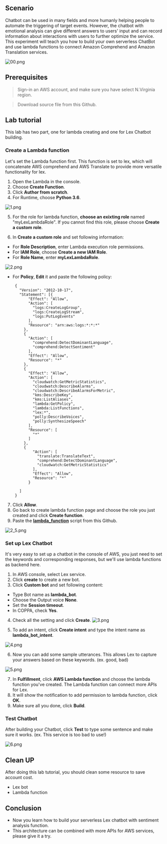 
## Scenario

Chatbot can be used in many fields and more humanly helping people to automate the triggering of target events. However, the chatbot with emotional analysis can give different answers to users' input and can record information about interactions with users to further optimize the service.
This experiment will teach you how to build your own serverless ChatBot and use lambda functions to connect Amazon Comprehend and Amazon Translation services. 

![00.png](/img/00.png)

## Prerequisites
> Sign-in an AWS account, and make sure you have select N.Virginia region.

> Download source file from this Github.

## Lab tutorial
This lab has two part, one for lambda creating and one for Lex Chatbot building.

### Create a Lambda function
Let's set the Lambda function first. This function is set to lex, which will concatenate AWS comprehend and AWS Translate to provide more versatile functionality for lex.

1.  Open the Lambda in the console.
2.  Choose **Create Function**.
3.  Click **Author from scratch**.
4.  For Runtime, choose **Python 3.6**.

![1.png](/img/1.png)


5.  For the role for lambda function, **choose an exixting role** named "myLexLambdaRole". 
If you cannot find this role, please choose **Create a custom role**.

6. In **Create a custom role** and set following information:
*  For **Role Description**, enter Lambda execution role permissions.
*  For **IAM Role**, choose **Create a new IAM Role**.
*  For **Role Name**, enter **myLexLambdaRole**.

![2.png](/img/2.png)

*  For **Policy**, **Edit** it and paste the following policy:

        {
          "Version": "2012-10-17",
          "Statement": [{
              "Effect": "Allow",
              "Action": [
                "logs:CreateLogGroup",
                "logs:CreateLogStream",
                "logs:PutLogEvents"
              ],
              "Resource": "arn:aws:logs:*:*:*"
            },
            {
              "Action": [
                "comprehend:DetectDominantLanguage",
                "comprehend:DetectSentiment"
              ],
              "Effect": "Allow",
              "Resource": "*"
            },
            {
              "Effect": "Allow",
              "Action": [
                "cloudwatch:GetMetricStatistics",
                "cloudwatch:DescribeAlarms",
                "cloudwatch:DescribeAlarmsForMetric",
                "kms:DescribeKey",
                "kms:ListAliases",
                "lambda:GetPolicy",
                "lambda:ListFunctions",
                "lex:*",
                "polly:DescribeVoices",
                "polly:SynthesizeSpeech"
              ],
              "Resource": [
                "*"
              ]
            },
            {
                "Action": [
                  "translate:TranslateText",
                  "comprehend:DetectDominantLanguage",
                  "cloudwatch:GetMetricStatistics"
                ],
                "Effect": "Allow",
                "Resource": "*"
              }

          ]
        }
7. Click **Allow**.
8. Go back to create lambda function page and choose the role you just created and click **Create function**.
9. Paste the [**lambda_function**](https://github.com/JellalYu/Create-a-Comprehend-Translate-Chatbot-in-Lex/blob/master/lambda_function.py) script from this Github.

![2_5.png](/img/2_5.png)

### Set up Lex Chatbot
It's very easy to set up a chatbot in the console of AWS, you just need to set the keywords and corresponding responses, but we'll use lambda functions as backend here.

1. In AWS console, select Lex service.
2. Click **create** to create a new bot.
3. Click **Custom bot** and set following content:
* Type Bot name as **lambda_bot**.
* Choose the Output voice **None**.
* Set the **Session timeout**.
* In COPPA, check **Yes**.
4. Check all the setting and click **Create**.
![3.png](/img/3.png)

5. To add an intent, click **Create intent** and type the intent name as **lambda_bot_intent**.

![4.png](/img/4.png)


6. Now you can add some sample utterances. This allows Lex to capture your answers based on these keywords. (ex. good, bad) 

![5.png](/img/5.png)

7. In **Fulfillment**, click **AWS Lambda function** and choose the lambda function you've created. The Lambda function can connect more APIs for Lex.
8. It will show the notification to add permission to lambda function, click **OK**.
9. Make sure all you done, click **Build**.

### Test Chatbot
After building your Chatbot, click **Test** to type some sentence and make sure it works. (ex. This service is too bad to use!)

![6.png](/img/6.png)

## Clean UP
After doing this lab tutorial, you should clean some resource to save account cost.
* Lex bot
* Lambda function

## Conclusion
* Now you learn how to build your serverless Lex chatbot with sentiment analysis function.
* This architecture can be combined with more APIs for AWS services, please give it a try.


